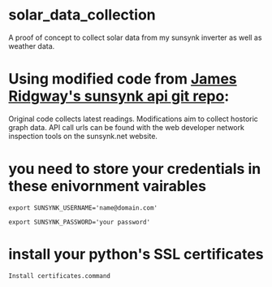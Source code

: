 # solar_data_collection
A proof of concept to collect solar data from my sunsynk inverter as well as weather data. 

# Using modified code from [James Ridgway's sunsynk api git repo](https://github.com/jamesridgway/sunsynk-api-client):
Original code collects latest readings. 
Modifications aim to collect hostoric graph data.
API call urls can be found with the web developer network inspection tools on the sunsynk.net website. 

# you need to store your credentials in these enivornment vairables
`export SUNSYNK_USERNAME='name@domain.com'`

`export SUNSYNK_PASSWORD='your password'`

# install your python's SSL certificates
`Install certificates.command`